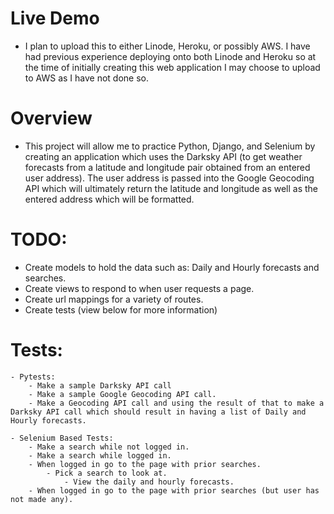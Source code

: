 # Live Demo
- I plan to upload this to either Linode, Heroku, or possibly AWS. I have had previous experience deploying onto both Linode and Heroku so at the time of initially creating this web application I may choose to upload to AWS as I have not done so.

# Overview
- This project will allow me to practice Python, Django, and Selenium by creating an application which uses the Darksky API (to get weather forecasts from a latitude and longitude pair obtained from an entered user address). The user address is passed into the Google Geocoding API which will ultimately return the latitude and longitude as well as the entered address which will be formatted. 
    
# TODO:
- Create models to hold the data such as: Daily and Hourly forecasts and searches.
- Create views to respond to when user requests a page.
- Create url mappings for a variety of routes.
- Create tests (view below for more information)

# Tests:
    - Pytests:
        - Make a sample Darksky API call
        - Make a sample Google Geocoding API call.
        - Make a Geocoding API call and using the result of that to make a Darksky API call which should result in having a list of Daily and Hourly forecasts.

    - Selenium Based Tests:
        - Make a search while not logged in.
        - Make a search while logged in. 
        - When logged in go to the page with prior searches.
            - Pick a search to look at.
                - View the daily and hourly forecasts.
        - When logged in go to the page with prior searches (but user has not made any).